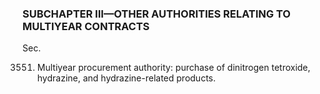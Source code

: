 ### SUBCHAPTER III—OTHER AUTHORITIES RELATING TO MULTIYEAR CONTRACTS ###

Sec.

3551. Multiyear procurement authority: purchase of dinitrogen tetroxide, hydrazine, and hydrazine-related products.